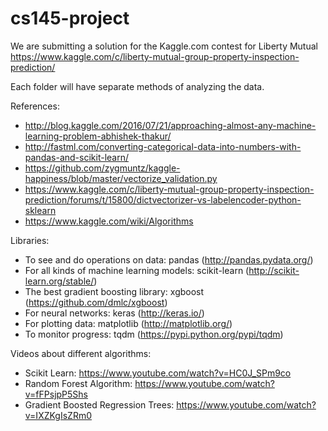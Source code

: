 # cs145-project

We are submitting a solution for the Kaggle.com contest for Liberty Mutual
https://www.kaggle.com/c/liberty-mutual-group-property-inspection-prediction/

Each folder will have separate methods of analyzing the data.

References:
- http://blog.kaggle.com/2016/07/21/approaching-almost-any-machine-learning-problem-abhishek-thakur/
- http://fastml.com/converting-categorical-data-into-numbers-with-pandas-and-scikit-learn/
- https://github.com/zygmuntz/kaggle-happiness/blob/master/vectorize_validation.py
- https://www.kaggle.com/c/liberty-mutual-group-property-inspection-prediction/forums/t/15800/dictvectorizer-vs-labelencoder-python-sklearn
- https://www.kaggle.com/wiki/Algorithms

Libraries:
- To see and do operations on data: pandas (http://pandas.pydata.org/)
- For all kinds of machine learning models: scikit-learn (http://scikit-learn.org/stable/)
- The best gradient boosting library: xgboost (https://github.com/dmlc/xgboost)
- For neural networks: keras (http://keras.io/)
- For plotting data: matplotlib (http://matplotlib.org/)
- To monitor progress: tqdm (https://pypi.python.org/pypi/tqdm)

Videos about different algorithms:
- Scikit Learn: https://www.youtube.com/watch?v=HC0J_SPm9co
- Random Forest Algorithm: https://www.youtube.com/watch?v=fFPsjpP5Shs
- Gradient Boosted Regression Trees: https://www.youtube.com/watch?v=IXZKgIsZRm0